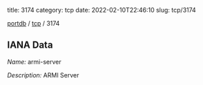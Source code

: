title: 3174
category: tcp
date: 2022-02-10T22:46:10
slug: tcp/3174

[portdb](/) / [tcp](/category/tcp.html) / 3174


## IANA Data

_Name:_ armi-server

_Description:_ ARMI Server

